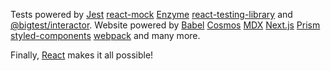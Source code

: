 Tests powered by [Jest](https://jestjs.io/) [react-mock](https://github.com/skidding/react-mock) [Enzyme](https://airbnb.io/enzyme/) [react-testing-library](https://github.com/kentcdodds/react-testing-library) and [@bigtest/interactor](https://github.com/bigtestjs/interactor). Website powered by [Babel](https://babeljs.io/) [Cosmos](https://github.com/react-cosmos/react-cosmos) [MDX](https://mdxjs.com/) [Next.js](https://nextjs.org/) [Prism](https://prismjs.com/) [styled-components](https://www.styled-components.com/) [webpack](https://webpack.js.org/) and many more.

Finally, [React](https://reactjs.org/) makes it all possible!
